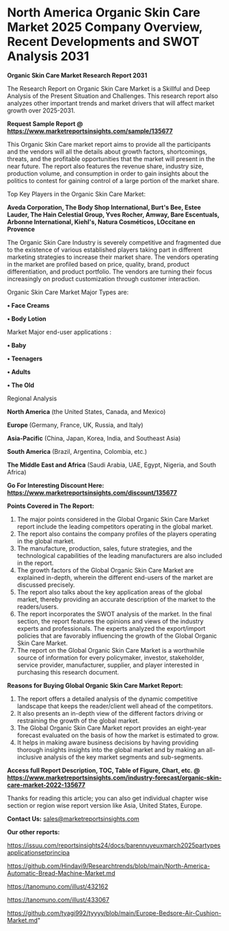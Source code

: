 # North America Organic Skin Care Market 2025 Company Overview, Recent Developments and SWOT Analysis 2031

<strong>Organic Skin Care Market Research Report 2031</strong>

The Research Report on Organic Skin Care Market is a Skillful and Deep Analysis of the Present Situation and Challenges. This research report also analyzes other important trends and market drivers that will affect market growth over 2025-2031.

<strong>Request Sample Report @ <a href=https://www.marketreportsinsights.com/sample/135677>https://www.marketreportsinsights.com/sample/135677</a></strong>

This Organic Skin Care market report aims to provide all the participants and the vendors will all the details about growth factors, shortcomings, threats, and the profitable opportunities that the market will present in the near future. The report also features the revenue share, industry size, production volume, and consumption in order to gain insights about the politics to contest for gaining control of a large portion of the market share.

Top Key Players in the Organic Skin Care Market:

<strong>Aveda Corporation, The Body Shop International, Burt's Bee, Estee Lauder, The Hain Celestial Group, Yves Rocher, Amway, Bare Escentuals, Arbonne International, Kiehl's, Natura Cosméticos, LOccitane en Provence</strong>

The Organic Skin Care Industry is severely competitive and fragmented due to the existence of various established players taking part in different marketing strategies to increase their market share. The vendors operating in the market are profiled based on price, quality, brand, product differentiation, and product portfolio. The vendors are turning their focus increasingly on product customization through customer interaction.

Organic Skin Care Market Major Types are:

<strong>• Face Creams

• Body Lotion</strong>

Market Major end-user applications :

<strong>• Baby

• Teenagers

• Adults

• The Old</strong>

Regional Analysis

</u><strong><b>North America</b></strong> (the United States, Canada, and Mexico)

<strong><b>Europe </b></strong>(Germany, France, UK, Russia, and Italy)

<strong><b>Asia-Pacific</b></strong> (China, Japan, Korea, India, and Southeast Asia)

<strong><b>South America</b></strong> (Brazil, Argentina, Colombia, etc.)

<strong><b>The Middle East and Africa</b></strong> (Saudi Arabia, UAE, Egypt, Nigeria, and South Africa)

<strong>Go For Interesting Discount Here: <a href=https://www.marketreportsinsights.com/discount/135677>https://www.marketreportsinsights.com/discount/135677</a></strong>

<strong>Points Covered in The Report:</strong>
<ol>
  <li>The major points considered in the Global Organic Skin Care Market report include the leading competitors operating in the global market.</li>
  <li>The report also contains the company profiles of the players operating in the global market.</li>
  <li>The manufacture, production, sales, future strategies, and the technological capabilities of the leading manufacturers are also included in the report.</li>
  <li>The growth factors of the Global Organic Skin Care Market are explained in-depth, wherein the different end-users of the market are discussed precisely.</li>
  <li>The report also talks about the key application areas of the global market, thereby providing an accurate description of the market to the readers/users.</li>
  <li>The report incorporates the SWOT analysis of the market. In the final section, the report features the opinions and views of the industry experts and professionals. The experts analyzed the export/import policies that are favorably influencing the growth of the Global Organic Skin Care Market.</li>
  <li>The report on the Global Organic Skin Care Market is a worthwhile source of information for every policymaker, investor, stakeholder, service provider, manufacturer, supplier, and player interested in purchasing this research document.</li>
</ol>
<strong>Reasons for Buying Global Organic Skin Care Market Report:</strong>

<ol>
  <li>The report offers a detailed analysis of the dynamic competitive landscape that keeps the reader/client well ahead of the competitors.</li>
  <li>It also presents an in-depth view of the different factors driving or restraining the growth of the global market.</li>
  <li>The Global Organic Skin Care Market report provides an eight-year forecast evaluated on the basis of how the market is estimated to grow.</li>
  <li>It helps in making aware business decisions by having providing thorough insights insights into the global market and by making an all-inclusive analysis of the key market segments and sub-segments.</li>
</ol>
<strong>Access full Report Description, TOC, Table of Figure, Chart, etc. @ <a href=https://www.marketreportsinsights.com/industry-forecast/organic-skin-care-market-2022-135677>https://www.marketreportsinsights.com/industry-forecast/organic-skin-care-market-2022-135677</a></strong>


Thanks for reading this article; you can also get individual chapter wise section or region wise report version like Asia, United States, Europe.

<strong>Contact Us:</strong>
sales@marketreportsinsights.com

<strong>Our other reports:</strong>

<a href=https://issuu.com/reportsinsights24/docs/barennuyeuxmarch2025partypesapplicationsetprincipa>https://issuu.com/reportsinsights24/docs/barennuyeuxmarch2025partypesapplicationsetprincipa</a>

<a href=https://github.com/Hindavi9/Researchtrends/blob/main/North-America-Automatic-Bread-Machine-Market.md>https://github.com/Hindavi9/Researchtrends/blob/main/North-America-Automatic-Bread-Machine-Market.md</a>

<a href=https://tanomuno.com/illust/432162>https://tanomuno.com/illust/432162</a>

<a href=https://tanomuno.com/illust/433067>https://tanomuno.com/illust/433067</a>

<a href=https://github.com/tyagi992/tyyyy/blob/main/Europe-Bedsore-Air-Cushion-Market.md>https://github.com/tyagi992/tyyyy/blob/main/Europe-Bedsore-Air-Cushion-Market.md</a>"
